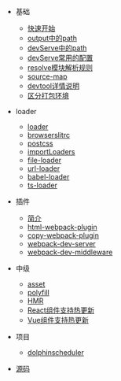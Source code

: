 

- 基础
  - [快速开始](/src/0002.md)
  - [output中的path](/src/0020.md)
  - [devServe中的path](/src/0021.md)
  - [devServe常用的配置](/src/0022.md)
  - [resolve模块解析规则](/src/0023.md)
  - [source-map](/src/0024.md)
  - [devtool详情说明](/src/0025.md)
  - [区分打包环境](/src/0027.md)

- loader
  - [loader](/src/0003.md)
  - [browserslitrc](/src/0004.md)
  - [postcss](/src/0005.md)
  - [importLoaders](/src/0006.md)
  - [file-loader](/src/0007.md)
  - [url-loader](/src/0009.md)
  - [babel-loader](/src/0012.md)
  - [ts-loader](/src/0026.md)

- 插件
  - [简介](/src/0011.md)
  - [html-webpack-plugin](/src/0001.md)
  - [copy-webpack-plugin](/src/0014.md)
  - [webpack-dev-server](/src/0015.md)
  - [webpack-dev-middleware](/src/0016.md)
  
- 中级
  - [asset](/src/0010.md)
  - [polyfill](/src/0013.md)
  - [HMR](/src/0017.md)
  - [React组件支持热更新](/src/0018.md)
  - [Vue组件支持热更新](/src/0019.md)

- 项目
  - [dolphinscheduler](/src/0008.md)

- [源码](/src/0028.md)